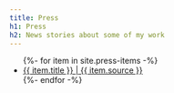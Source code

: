 ```yaml
---
title: Press
h1: Press
h2: News stories about some of my work
---
```

<ul>
  {%- for item in site.press-items -%}
  <li>
    <a href="{{ item.link }}" target="_blank" rel="noreferrer">{{ item.title }} | {{ item.source }}</a>
  </li>
  {%- endfor -%}
</ul>